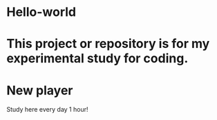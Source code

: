 # Hello-world
# This project or repository is for my experimental study for coding.
# New player 
Study here every day 1 hour!
